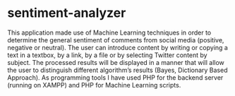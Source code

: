 # sentiment-analyzer

This application made use of Machine Learning techniques in order to determine the general sentiment of
comments from social media (positive, negative or neutral). The user can introduce content by writing or
copying a text in a textbox, by a link, by a file or by selecting Twitter content by subject. The processed
results will be displayed in a manner that will allow the user to distinguish different algorithm’s results
(Bayes, Dictionary Based Approach). As programming tools I have used PHP for the backend server (running on XAMPP)
and PHP for Machine Learning scripts.
